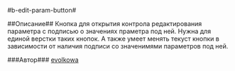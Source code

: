 #b-edit-param-button#

##Описание##
Кнопка для открытия контрола редактирования параметра с подписью о значениях праметра под ней.
Нужна для единой верстки таких кнопок.
А также умеет менять текуст кнопки в зависимости от наличия подписи со значенимями параметров под ней.

###Автор###
[evolkowa](https://staff.yandex-team.ru/evolkowa)
